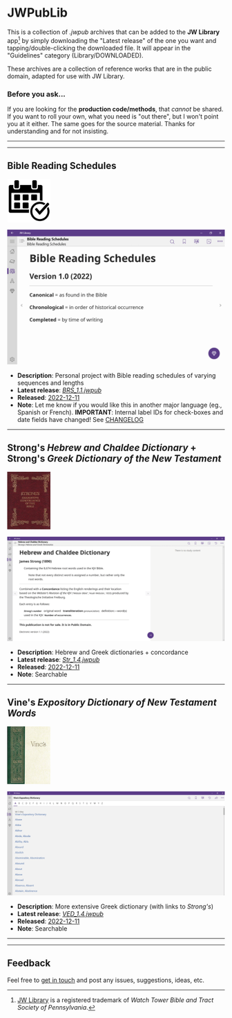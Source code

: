 # JWPubLib

This is a collection of *.jwpub* archives that can be added to the **JW Library** app[^1] by simply downloading the "Latest release" of the one you want and tapping/double-clicking the downloaded file. It will appear in the "Guidelines" category (Library/DOWNLOADED).

These archives are a collection of reference works that are in the public domain, adapted for use with JW Library.

### Before you ask...

If you are looking for the **production code/methods**, that *cannot* be shared. If you want to roll your own, what you need is "out there", but I won't point you at it either. The same goes for the source material. Thanks for understanding and for not insisting.
____
____
## Bible Reading Schedules
<img src="screenshots/BRS.jpg" width="100px">

![preview](screenshots/BRS.gif)

* **Description**: Personal project with Bible reading schedules of varying sequences and lengths
* **Latest release**: [*BRS_1.1.jwpub*](https://github.com/erykjj/jwpublib/releases/tag/BRS_1.1)
* **Released**: [2022-12-11](CHANGELOG.md/#brs_11---2022-12-11)
* **Note**: Let me know if you would like this in another major language (eg., Spanish or French). **IMPORTANT**: Internal label IDs for check-boxes and date fields have changed! See [CHANGELOG](CHANGELOG.md/#brs_11---2022-12-11)

____
## Strong's *Hebrew and Chaldee Dictionary* + Strong's *Greek Dictionary of the New Testament*
<img src="screenshots/Strongs.jpg" width="100px">

![preview](screenshots/Str.gif)

* **Description**: Hebrew and Greek dictionaries + concordance
* **Latest release**: [*Str_1.4.jwpub*](https://github.com/erykjj/jwpublib/releases/tag/Str_1.4)
* **Released**: [2022-12-11](CHANGELOG.md/#str_14---2022-12-11)
* **Note**: Searchable 

____
## Vine's *Expository Dictionary of New Testament Words*
<img src="screenshots/Vines.jpg" width="100px">

![preview](screenshots/VED.gif)

* **Description**: More extensive Greek dictionary (with links to *Strong's*)
* **Latest release**: [*VED_1.4.jwpub*](https://github.com/erykjj/jwpublib/releases/tag/VED_1.4)
* **Released**: [2022-12-11](CHANGELOG.md/#ved_14---2022-12-11)
* **Note**: Searchable
____
____
## Feedback

Feel free to [get in touch](https://github.com/erykjj/jwpublib/issues) and post any issues, suggestions, ideas, etc.

[^1]: [JW Library](https://www.jw.org/en/online-help/jw-library/) is a registered trademark of *Watch Tower Bible and Tract Society of Pennsylvania*.
